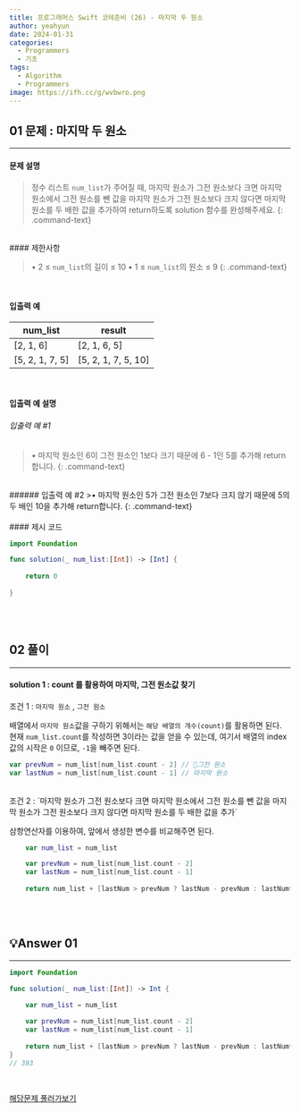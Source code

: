 ```yaml
---
title: 프로그래머스 Swift 코테준비 (26) - 마지막 두 원소
author: yeahyun
date: 2024-01-31
categories:
  - Programmers
  - 기초
tags:
  - Algorithm
  - Programmers
image: https://ifh.cc/g/wvbwro.png
---
```

## 01 문제 : 마지막 두 원소
---
#### 문제 설명

>정수 리스트 `num_list`가 주어질 때, 마지막 원소가 그전 원소보다 크면 마지막 원소에서 그전 원소를 뺀 값을 마지막 원소가 그전 원소보다 크지 않다면 마지막 원소를 두 배한 값을 추가하여 return하도록 solution 함수를 완성해주세요.
{: .command-text}

<BR>
#### 제한사항

>• 2 ≤ `num_list`의 길이 ≤ 10
>• 1 ≤ `num_list`의 원소 ≤ 9
{: .command-text}
<BR>

#### 입출력 예


|num_list|result|
|---|---|
|[2, 1, 6]|[2, 1, 6, 5]|
|[5, 2, 1, 7, 5]|[5, 2, 1, 7, 5, 10]|

<BR>

#### 입출력 예 설명

###### 입출력 예 #1

>• 마지막 원소인 6이 그전 원소인 1보다 크기 때문에 6 - 1인 5를 추가해 return합니다.
{: .command-text}
<br>
###### 입출력 예 #2
>• 마지막 원소인 5가 그전 원소인 7보다 크지 않기 때문에 5의 두 배인 10을 추가해 return합니다.
{: .command-text}
<br>
<br>
#### 제시 코드

```swift
import Foundation

func solution(_ num_list:[Int]) -> [Int] {
    
    return 0
    
}
```

<br>
<br>

## 02 풀이 
---

#### solution 1 : count 를 활용하여 마지막, 그전 원소값 찾기

조건 1 : `마지막 원소` , `그전 원소`  

배열에서 `마지막 원소`값을 구하기 위해서는 `해당 배열의 개수(count)`를 활용하면 된다. 현재 `num_list.count`를 작성하면 3이라는 값을 얻을 수 있는데, 여기서 배열의 index 값의 시작은 `0` 이므로, `-1`을 빼주면 된다.

```swift
var prevNum = num_list[num_list.count - 2] // 그전 원소
var lastNum = num_list[num_list.count - 1] // 마지막 원소
```

<br>
조건 2 : `마지막 원소가 그전 원소보다 크면 마지막 원소에서 그전 원소를 뺀 값을 마지막 원소가 그전 원소보다 크지 않다면 마지막 원소를 두 배한 값을 추가`

삼항연산자를 이용하여, 앞에서 생성한 변수를 비교해주면 된다.

```swift
    var num_list = num_list

    var prevNum = num_list[num_list.count - 2]
    var lastNum = num_list[num_list.count - 1]
    
    return num_list + [lastNum > prevNum ? lastNum - prevNum : lastNum*2]
```

<br>
<br>

## 💡Answer 01
---

```swift
import Foundation

func solution(_ num_list:[Int]) -> Int {
    
    var num_list = num_list

    var prevNum = num_list[num_list.count - 2]
    var lastNum = num_list[num_list.count - 1]
    
    return num_list + [lastNum > prevNum ? lastNum - prevNum : lastNum*2]
}
// 393

```

<br>

[해당문제 풀러가보기](https://school.programmers.co.kr/learn/courses/30/lessons/181927)





